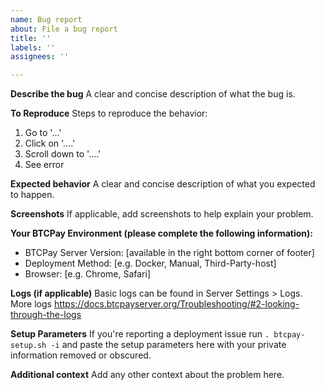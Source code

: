 ```yaml
---
name: Bug report
about: File a bug report
title: ''
labels: ''
assignees: ''

---
```


**Describe the bug**
A clear and concise description of what the bug is.

**To Reproduce**
Steps to reproduce the behavior:
1. Go to '...'
2. Click on '....'
3. Scroll down to '....'
4. See error

**Expected behavior**
A clear and concise description of what you expected to happen.

**Screenshots**
If applicable, add screenshots to help explain your problem.

**Your BTCPay Environment (please complete the following information):**
- BTCPay Server Version: [available in the right bottom corner of footer] 
- Deployment Method: [e.g. Docker, Manual, Third-Party-host]
- Browser: [e.g. Chrome, Safari]

**Logs (if applicable)**
Basic logs can be found in Server Settings > Logs. More logs https://docs.btcpayserver.org/Troubleshooting/#2-looking-through-the-logs

**Setup Parameters**
If you're reporting a deployment issue run `. btcpay-setup.sh -i` and paste the setup parameters here with your private information removed or obscured.

**Additional context**
Add any other context about the problem here.
